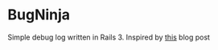 BugNinja
========

Simple debug log written in Rails 3. Inspired by [this](http://steverydz.com/2013/11/19/keeping-a-debugging-journal/) blog post
